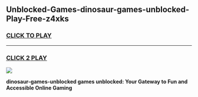 
## Unblocked-Games-dinosaur-games-unblocked-Play-Free-z4xks
<h3>
<a href="https://premium76.site?title=dinosaur-games-unblocked&ref=24M">CLICK TO PLAY</a></h3>
<hr>

<h3>
<a href="https://premium76.site?title=dinosaur-games-unblocked&ref=24M">CLICK 2 PLAY</a>
  
</h3>

<a href="https://premium76.site?title=dinosaur-games-unblocked&ref=24M"><img src="https://clearcache.store/games.png"></a>


**dinosaur-games-unblocked games unblocked: Your Gateway to Fun and Accessible Online Gaming**
